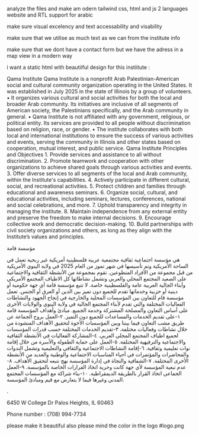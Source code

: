
analyze the files and make am odern tailwind css, html and js 2 languages website and RTL support for arabic 

make sure visual excelency and text accessability and visability 

make sure that we utilise as much text as we can from the institute info 

make sure that we dont have a contact form but we have the adress in a map view in a modern way 

i want a static html with beautiiful design for this instiitute : 


Qama Institute
Qama Institute is a nonprofit Arab Palestinian-American social and cultural community organization operating in the United States. It was established in July 2025 in the state of Illinois by a group of volunteers. • It organizes various cultural and social activities for both the local and broader Arab community. Its initiatives are inclusive of all segments of American society, the Palestinians specifically, and the Arab community in general. • Qama Institute is not affiliated with any government, religious, or political entity. Its services are provided to all people without discrimination based on religion, race, or gender. • The institute collaborates with both local and international institutions to ensure the success of various activities and events, serving the community in Illinois and other states based on cooperation, mutual interest, and public service. Qama Institute Principles and Objectives 1. Provide services and assistance to all without discrimination. 2. Promote teamwork and cooperation with other organizations to achieve shared goals through various activities and events. 3. Offer diverse services to all segments of the local and Arab community, within the Institute's capabilities. 4. Actively participate in different cultural, social, and recreational activities. 5. Protect children and families through educational and awareness seminars. 6. Organize social, cultural, and educational activities, including seminars, lectures, conferences, national and social celebrations, and more. 7. Uphold transparency and integrity in managing the institute. 8. Maintain independence from any external entity and preserve the freedom to make internal decisions. 9. Encourage collective work and democratic decision-making. 10. Build partnerships with civil society organizations and others, as long as they align with the Institute’s values and principles.






مؤسسة قامة

هي مؤسسة اجتماعية ثقافية مجتمعية عربية فلسطينية أمريكية غير ربحية تعمل في الساحة الأمريكية وتم تأسيسها في شهر تموز من العام 2025 في ولاية الينوي الأمريكية من قبل مجموعة من الأفراد المتطوعين. 
تقوم بمجموعة من الأنشطة الثقافية والاجتماعية على الصعيد المجتمع المحلي والعربي وتشمل نشاطاتها كل الاطياف المجتمع الأمريكي وأبناء الجالية العربية عامة والفلسطينية خاصة.
لا تتبع مؤسسة قامة أي جهة حكومية أو دينية أو حزبية وخدماتها تقدم للجميع دون تميز بين الدين أو العرق أو الجنس. 
تعمل مؤسسة قام للتعاون بين المؤسسات المحلية والخارجية في إنجاح الجهود والنشاطات الفعاليات المختلفة والتي تقدم لأبناء المجتمع الجالية في ولاية الينوي والولايات الأخرى على أساس التعاون والمصلحة المشتركة وخدمة الجميع.
مبادئ وأهداف المؤسسة قامة
١-على تقديم الخدمات والمساعدات للجميع دون التميز.
٢-العمل بروح الجماعة عن طريق مشب التعاون فيما بيننا وبين المؤسسات الأخوة لتحقيق الأهداف المنشودة من خلال نشاطات وفعاليات مختلفة.
٣-تقديم الخدمات المختلفة حسب قدرات المؤسسات لجميع اطياف المجتمع المحلي العربي.
٤-المشاركة الفعاليات في الأنشطة الثقافية والاجتماعية والترفيهية المختلفة.
٥-العمل على حماية الطفولة والأسرة من خلال إقامة نوات تعليمية وثقافية.
٦-إقامة النشاطات الاجتماعية والثقافي والتعليمية وتشمل الندوات والمحاضرات والمؤتمرات في أحياء المناسبات الاجتماعية والوطنية والعديد من الأنشطة الأخرى المختلفة.
٧-الشفافية والنجاة في إدارة المؤسسة نهج نتبعه لتحقيق الأهداف.
٨-عدم تبعية المؤسسة لأي جهة كانت وحرية اتخاذ القرارات الخاصة بالمؤسسة.
٩-العمل الجماعي اتخاذ القرار بالطريقة الديمقراطية.
١٠-بناء شراكة مع المؤسسات المجتمع المدني وغيرها فيما لا يتعارض مع قيم ومبادئ المؤسسة.



.


 6450 W College Dr
 Palos Heights, IL 60463


Phone number : (708) 994-7734



please make it beautiful also please mind the color in the logo #logo.png